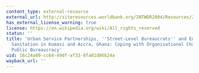 ```yaml
---
content_type: external-resource
external_url: http://siteresources.worldbank.org/INTWDR2004/Resources/22514_crookWDR.pdf
has_external_license_warning: true
license: https://en.wikipedia.org/wiki/All_rights_reserved
status: ''
title: 'Urban Service Partnerships, ''Street-Level Bureaucrats'' and Environmental
  Sanitation in Kumasi and Accra, Ghana: Coping with Organisational Change in the
  Public Bureaucracy'
uid: 16c24a80-cc64-49df-af33-8fa01d86b24a
wayback_url: ''
---
```


